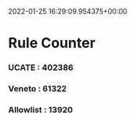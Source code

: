 2022-01-25 16:29:09.954375+00:00
# Rule Counter 
 ### UCATE : 402386

 ### Veneto : 61322

 ### Allowlist : 13920
